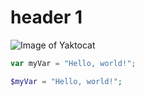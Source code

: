 # header 1

![Image of Yaktocat](https://octodex.github.com/images/yaktocat.png)

``` javascript
var myVar = "Hello, world!";
```
```php
$myVar = "Hello, world!";
```
